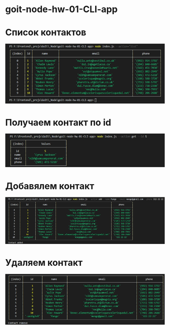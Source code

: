 # goit-node-hw-01-CLI-app

# Список контактов

<img width="600" src="https://github.com/kilinich-v/goit-node-hw-01-CLI-app/blob/main/screenshots/list.jpg?raw=true">

# Получаем контакт по id

<img width="600" src="https://github.com/kilinich-v/goit-node-hw-01-CLI-app/blob/main/screenshots/id.jpg?raw=true">

# Добавялем контакт

<img width="600" src="https://github.com/kilinich-v/goit-node-hw-01-CLI-app/blob/main/screenshots/add.jpg?raw=true">

# Удаляем контакт

<img width="600" src="https://github.com/kilinich-v/goit-node-hw-01-CLI-app/blob/main/screenshots/remove.jpg?raw=true">
